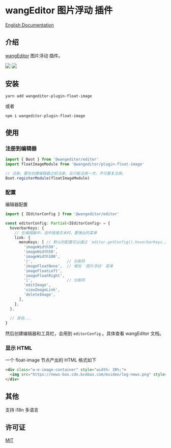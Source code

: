 # wangEditor 图片浮动 插件

[English Documentation](./README-en.md)

## 介绍

[wangEditor](https://www.wangeditor.com/) 图片浮动 插件。

![](./_img/demo-1.png)
![](./_img/demo-2.png)

## 安装

```shell
yarn add wangeditor-plugin-float-image
```
或者

```shell
npm i wangeditor-plugin-float-image
```

## 使用

### 注册到编辑器

```js
import { Boot } from '@wangeditor/editor'
import floatImageModule from '@wangeditor/plugin-float-image'

// 注册。要在创建编辑器之前注册，且只能注册一次，不可重复注册。
Boot.registerModule(floatImageModule)
```

### 配置

编辑器配置

```ts
import { IEditorConfig } from '@wangeditor/editor'

const editorConfig: Partial<IEditorConfig> = {
  hoverbarKeys: {
    // 在编辑器中，选中链接文本时，要弹出的菜单
    link: {
      menuKeys: [ // 默认的配置可以通过 `editor.getConfig().hoverbarKeys.image` 获取
        'imageWidth30',
        'imageWidth50',
        'imageWidth100',
        '|',               // 分割符
        'imageFloatNone',  // 增加 '图片浮动' 菜单
        'imageFloatLeft',
        'imageFloatRight',
        '|',               // 分割符
        'editImage',
        'viewImageLink',
        'deleteImage',
      ],
    },
  },
  
  // 其他...
}
```

然后创建编辑器和工具栏，会用到 `editorConfig` 。具体查看 wangEditor 文档。

### 显示 HTML

一个 float-image 节点产出的 HTML 格式如下

```html
<div class="w-e-image-container" style="width: 30%;">
  <img src="https://news-bos.cdn.bcebos.com/mvideo/log-news.png" style="width: 100%; float: right">
</div>
```

## 其他

支持 i18n 多语言


## 许可证

[MIT](https://github.com/hqwlkj/wangEditor-plugin-float-image/blob/master/LICENSE)
